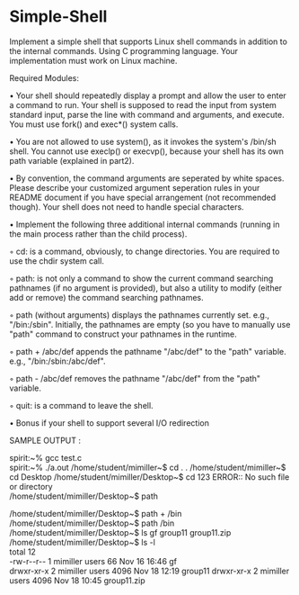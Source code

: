 # Simple-Shell  
Implement a simple shell that supports Linux shell commands in addition to the internal commands. Using C programming language. Your implementation must work on Linux machine. 
  
Required Modules: 
  
• Your shell should repeatedly display a prompt and allow the user to enter a command to run. Your shell is supposed to read the input from system standard input, parse the line with command and arguments, and execute. You must use fork() and exec*() system calls.  
    
• You are not allowed to use system(), as it invokes the system's /bin/sh shell. You cannot use execlp() or execvp(), because your shell has its own path variable (explained in part2).  
  
• By convention, the command arguments are seperated by white spaces. Please describe your customized argument seperation rules in your README document if you have special arrangement (not recommended though). Your shell does not need to handle special characters.  
  
• Implement the following three additional internal commands (running in the main process rather than the child process).
  
◦ cd: is a command, obviously, to change directories. You are required to use the chdir system call.  
  
◦ path: is not only a command to show the current command searching pathnames (if no argument is provided), but also a utility to modify (either add or remove) the command searching pathnames.  
  
◦ path (without arguments) displays the pathnames currently set. e.g., "/bin:/sbin". Initially, the pathnames are empty (so you have to manually use "path" command to construct your pathnames in the runtime. 
  
◦ path + /abc/def appends the pathname "/abc/def" to the "path" variable. e.g., "/bin:/sbin:/abc/def".  
  
◦ path - /abc/def removes the pathname "/abc/def" from the "path" variable. 
  
◦ quit: is a command to leave the shell.  

• Bonus if your shell to support several I/O redirection

SAMPLE OUTPUT :
  
spirit:~% gcc test.c  
spirit:~% ./a.out 
/home/student/mimiller~$ cd . . 
/home/student/mimiller~$ cd Desktop 
/home/student/mimiller/Desktop~$ cd 123 
ERROR:: No such file or directory   
/home/student/mimiller/Desktop~$ path 
  
/home/student/mimiller/Desktop~$ path + /bin  
/home/student/mimiller/Desktop~$ path 
/bin  
/home/student/mimiller/Desktop~$ ls 
gf  group11  group11.zip  
/home/student/mimiller/Desktop~$ ls -l    
total 12  
-rw-r--r-- 1 mimiller users   66 Nov 16 16:46 gf    
drwxr-xr-x 2 mimiller users 4096 Nov 18 12:19 group11 
drwxr-xr-x 2 mimiller users 4096 Nov 18 10:45 group11.zip 
  
